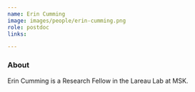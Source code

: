 ```yaml
---
name: Erin Cumming
image: images/people/erin-cumming.png
role: postdoc
links:

---
```


### About
Erin Cumming is a Research Fellow in the Lareau Lab at MSK. 

